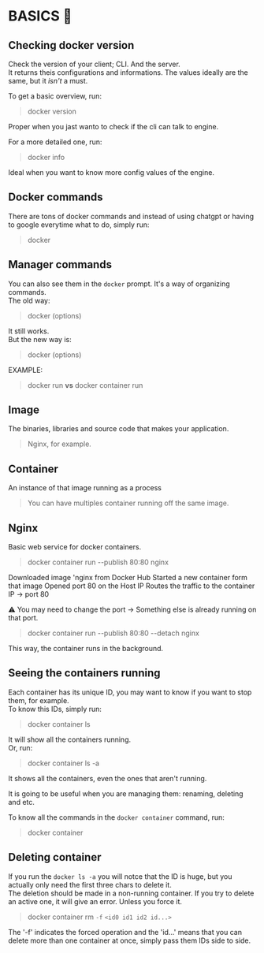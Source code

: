 # BASICS 🐳

## Checking docker version
Check the version of your client; CLI. And the server.<br>
It returns theis configurations and informations. The values ideally are the same, but it *isn't* a must.<br>

To get a basic overview, run:
> docker version

Proper when you jast wanto to check if the cli can talk to engine.

For a more detailed one, run:
> docker info

Ideal when you want to know more config values of the engine.

## Docker commands
There are tons of docker commands and instead of using chatgpt or having to google everytime what to do, simply run:
> docker

## Manager commands
You can also see them in the `docker` prompt. It's a way of organizing commands.<br>
The old way:
> docker <command> (options)

It still works.<br>
But the new way is:
> docker <command> <sub-command> (options)

EXAMPLE:<br>
> docker run **vs** docker container run

## Image
The binaries, libraries and source code that makes your application.
> Nginx, for example.

## Container
An instance of that image running as a process
> You can have multiples container running off the same image.

## Nginx
Basic web service for docker containers.<br>
> docker container run --publish 80:80 nginx

Downloaded image 'nginx  from Docker Hub
Started a new container form that image
Opened port 80 on the Host IP
Routes the traffic to the container IP -> port 80

⚠️ You may need to change the port -> Something else is already running on that port.

> docker container run --publish 80:80 --detach nginx

This way, the container runs in the background.

## Seeing the containers running
Each container has its unique ID, you may want to know if you want to stop them, for example.<br>
To know this IDs, simply run:<br>
> docker container ls

It will show all the containers running.<br>
Or, run:
> docker container ls -a

It shows all the containers, even the ones that aren't running.

It is going to be useful when you are managing them: renaming, deleting and etc.

To know all the commands in the `docker container` command, run:
> docker container

## Deleting  container
If you run the `docker ls -a` you will notce that the ID is huge, but you actually only need the first three chars to delete it.<br>
The deletion should be made in a non-running container. If you try to delete an active one, it will give an error. Unless you force it.
> docker container rm `-f` `<id0 id1 id2 id...>`

The '-f' indicates the forced operation and the 'id...' means that you can delete more than one container at once, simply pass them IDs side to side.
